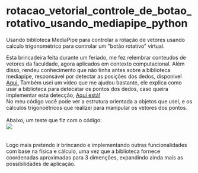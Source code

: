 # rotacao_vetorial_controle_de_botao_rotativo_usando_mediapipe_python
Usando biblioteca MediaPipe para controlar a rotação de vetores usando calculo trigonométrico para controlar um "botão rotativo" virtual.

Esta brincadeira feita durante um feriado, me fez relembrar conteudos de vetores da faculdade, agora aplicados em contexto computacional. Além disso, rendeu conhecimento que não tinha antes sobre a biblioteca mediapipe, responsável por detectar as posições dos dedos, disponivel <a href="https://google.github.io/mediapipe/solutions/hands.html">Aqui.</a> Também usei um vídeo que me ajudou bastante, ele explica como usar a biblioteca para detecatar os pontos dos dedos, caso queira implementar esta detecção, <a href="https://www.youtube.com/watch?v=NZde8Xt78Iw&t=291s&ab_channel=Murtaza%27sWorkshop-RoboticsandAI"> Aqui está!</a> 
</br>No meu código você pode ver a estrutura orientada a objetos que usei, e os cálculos trigonoétricos que realizei para manipular os vetores dos pontos.
</br>
</br>
Abaixo, um teste que fiz com o código:</br>
![](gif_video_teste_mediapipe.gif)
</br>
</br>
</br>
Logo mais pretendo ir brincando e implementando outras funcionalidades com base na física e cálculo, uma vez que a biblioteca fornece coordenadas aproximadas para 3 dimenções, expandindo ainda mais as possibilidades de aplicação.
